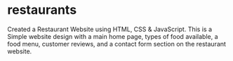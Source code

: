 # restaurants

Created a Restaurant Website using HTML, CSS & JavaScript. This is a Simple website design with a main home page, types of food available, a food menu, customer reviews, and a contact form section on the restaurant website.
